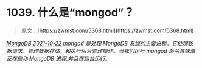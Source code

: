 <!--yml
category: 未分类
date: 0001-01-01 00:00:00
--->

# 1039\. 什么是“mongod”？

> 原文：[https://zwmst.com/5368.html](https://zwmst.com/5368.html)

   [ *MongoDB* ](https://zwmst.com/mongodb)*[ <time datetime="2021-10-23T01:19:03+08:00"> 2021-10-22 </time> ](https://zwmst.com/5368.html)  mongod 是处理 MongoDB 系统的主要进程。它处理数据请求，管理数据存储，和执行后台管理操作。当我们运行 mongod 命令意味着正在启动 MongoDB 进程,并且在后台运行。*